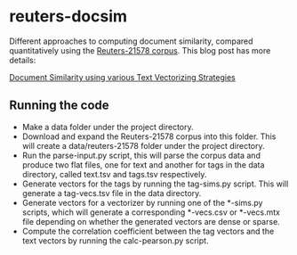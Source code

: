 # reuters-docsim

Different approaches to computing document similarity, compared quantitatively using the [Reuters-21578 corpus](https://archive.ics.uci.edu/ml/datasets/Reuters-21578+Text+Categorization+Collection). This blog post has more details:

[Document Similarity using various Text Vectorizing Strategies](http://sujitpal.blogspot.com/2016/12/document-similarity-using-various-text.html)

## Running the code

* Make a data folder under the project directory.
* Download and expand the Reuters-21578 corpus into this folder. This will create a data/reuters-21578 folder under the project directory.
* Run the parse-input.py script, this will parse the corpus data and produce two flat files, one for text and another for tags in the data directory, called text.tsv and tags.tsv respectively.
* Generate vectors for the tags by running the tag-sims.py script. This will generate a tag-vecs.tsv file in the data directory.
* Generate vectors for a vectorizer by running one of the \*-sims.py scripts, which will generate a corresponding \*-vecs.csv or \*-vecs.mtx file depending on whether the generated vectors are dense or sparse.
* Compute the correlation coefficient between the tag vectors and the text vectors by running the calc-pearson.py script.
 
